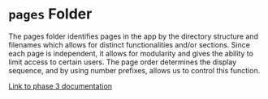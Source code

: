 # `pages` Folder

The pages folder identifies pages in the app by the directory structure and filenames which allows for distinct functionalities and/or sections. Since each page is independent, it allows for modularity and gives the ability to limit access to certain users. The page order determines the display sequence, and by using number prefixes, allows us to control this function.

[Link to phase 3 documentation](https://docs.google.com/document/d/1_-nSV8LA1GenoZYGIlBWN0s5CqKYyyu6TfWMT-s1R-k/edit?usp=sharing)
